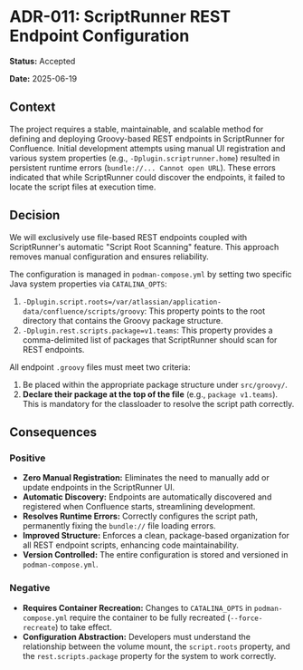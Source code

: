 # ADR-011: ScriptRunner REST Endpoint Configuration

**Status:** Accepted

**Date:** 2025-06-19

## Context

The project requires a stable, maintainable, and scalable method for defining and deploying Groovy-based REST endpoints in ScriptRunner for Confluence. Initial development attempts using manual UI registration and various system properties (e.g., `-Dplugin.scriptrunner.home`) resulted in persistent runtime errors (`bundle://... Cannot open URL`). These errors indicated that while ScriptRunner could discover the endpoints, it failed to locate the script files at execution time.

## Decision

We will exclusively use file-based REST endpoints coupled with ScriptRunner's automatic "Script Root Scanning" feature. This approach removes manual configuration and ensures reliability.

The configuration is managed in `podman-compose.yml` by setting two specific Java system properties via `CATALINA_OPTS`:

1.  `-Dplugin.script.roots=/var/atlassian/application-data/confluence/scripts/groovy`: This property points to the root directory that contains the Groovy package structure.
2.  `-Dplugin.rest.scripts.package=v1.teams`: This property provides a comma-delimited list of packages that ScriptRunner should scan for REST endpoints.

All endpoint `.groovy` files must meet two criteria:
1.  Be placed within the appropriate package structure under `src/groovy/`.
2.  **Declare their package at the top of the file** (e.g., `package v1.teams`). This is mandatory for the classloader to resolve the script path correctly.

## Consequences

### Positive

-   **Zero Manual Registration:** Eliminates the need to manually add or update endpoints in the ScriptRunner UI.
-   **Automatic Discovery:** Endpoints are automatically discovered and registered when Confluence starts, streamlining development.
-   **Resolves Runtime Errors:** Correctly configures the script path, permanently fixing the `bundle://` file loading errors.
-   **Improved Structure:** Enforces a clean, package-based organization for all REST endpoint scripts, enhancing code maintainability.
-   **Version Controlled:** The entire configuration is stored and versioned in `podman-compose.yml`.

### Negative

-   **Requires Container Recreation:** Changes to `CATALINA_OPTS` in `podman-compose.yml` require the container to be fully recreated (`--force-recreate`) to take effect.
-   **Configuration Abstraction:** Developers must understand the relationship between the volume mount, the `script.roots` property, and the `rest.scripts.package` property for the system to work correctly.
